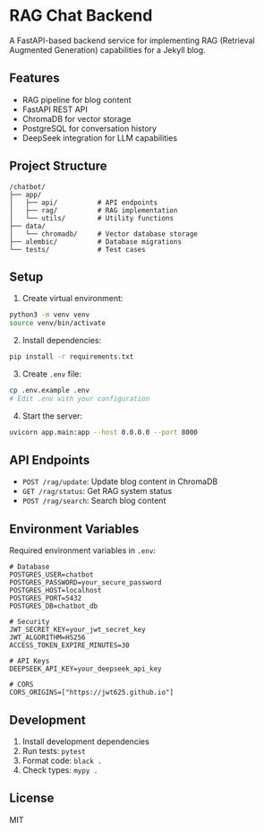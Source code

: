 # RAG Chat Backend

A FastAPI-based backend service for implementing RAG (Retrieval Augmented Generation) capabilities for a Jekyll blog.

## Features

- RAG pipeline for blog content
- FastAPI REST API
- ChromaDB for vector storage
- PostgreSQL for conversation history
- DeepSeek integration for LLM capabilities

## Project Structure

```
/chatbot/
├── app/
│   ├── api/          # API endpoints
│   ├── rag/          # RAG implementation
│   └── utils/        # Utility functions
├── data/
│   └── chromadb/     # Vector database storage
├── alembic/          # Database migrations
└── tests/            # Test cases
```

## Setup

1. Create virtual environment:
```bash
python3 -m venv venv
source venv/bin/activate
```

2. Install dependencies:
```bash
pip install -r requirements.txt
```

3. Create `.env` file:
```bash
cp .env.example .env
# Edit .env with your configuration
```

4. Start the server:
```bash
uvicorn app.main:app --host 0.0.0.0 --port 8000
```

## API Endpoints

- `POST /rag/update`: Update blog content in ChromaDB
- `GET /rag/status`: Get RAG system status
- `POST /rag/search`: Search blog content

## Environment Variables

Required environment variables in `.env`:

```env
# Database
POSTGRES_USER=chatbot
POSTGRES_PASSWORD=your_secure_password
POSTGRES_HOST=localhost
POSTGRES_PORT=5432
POSTGRES_DB=chatbot_db

# Security
JWT_SECRET_KEY=your_jwt_secret_key
JWT_ALGORITHM=HS256
ACCESS_TOKEN_EXPIRE_MINUTES=30

# API Keys
DEEPSEEK_API_KEY=your_deepseek_api_key

# CORS
CORS_ORIGINS=["https://jwt625.github.io"]
```

## Development

1. Install development dependencies
2. Run tests: `pytest`
3. Format code: `black .`
4. Check types: `mypy .`

## License

MIT 